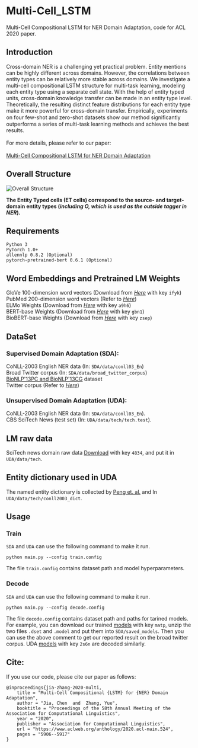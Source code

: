 # Multi-Cell_LSTM
Multi-Cell Compositional LSTM for NER Domain Adaptation, code for ACL 2020 paper.

## Introduction
Cross-domain NER is a challenging yet practical problem. Entity mentions can be highly different across domains. However, the correlations between entity types can be relatively more stable across domains. We investigate a multi-cell compositional LSTM structure for multi-task learning, modeling each entity type using a separate cell state. With the help of entity typed units, cross-domain knowledge transfer can be made in an entity type level. Theoretically, the resulting distinct feature distributions for each entity type make it more powerful for cross-domain transfer. Empirically, experiments on four few-shot and zero-shot datasets show our method signiﬁcantly outperforms a series of multi-task learning methods and achieves the best results.
<br> <br>
For more details, please refer to our paper:
<br><br>
[Multi-Cell Compositional LSTM for NER Domain Adaptation](https://www.aclweb.org/anthology/2020.acl-main.524.pdf)

## Overall Structure
![Overall Structure](https://github.com/jiachenwestlake/Multi-Cell_LSTM/blob/master/overall_structure.PNG)

**The Entity Typed cells (ET cells) correspond to the source- and target-domain entity types (_including O, which is used as the outside tagger in NER_).**

## Requirements
```
Python 3 
PyTorch 1.0+
allennlp 0.8.2 (Optional)
pytorch-pretrained-bert 0.6.1 (Optional)
```

## Word Embeddings and Pretrained LM Weights
GloVe 100-dimension word vectors (Download from [*Here*](https://pan.baidu.com/s/1kgwVCGkbmcUVYyLb8VlXeQ) with key `ifyk`) <br>
PubMed 200-dimension word vectors (Refer to [*Here*](https://www.aclweb.org/anthology/W16-2922/)) <br>
ELMo Weights (Download from [*Here*](https://pan.baidu.com/s/1I4589wAsI-pivRcA4kTavg) with key `a9h6`) <br>
BERT-base Weights (Download from [*Here*](https://pan.baidu.com/s/1c1sK_J-cbJvtz52WyA9IBg) with key `gbn1`) <br>
BioBERT-base Weights (Download from [*Here*](https://pan.baidu.com/s/1Mj81A9SRtXwQ_SZoV8vHfA) with key `zsep`)

## DataSet
### Supervised Domain Adaptation (SDA):
CoNLL-2003 English NER data (In: `SDA/data/conll03_En`) <br>
Broad Twitter corpus (In: `SDA/data/broad_twitter_corpus`) <br>
[BioNLP'13PC and BioNLP'13CG](https://github.com/cambridgeltl/MTL-Bioinformatics-2016/tree/master/data) dataset <br>
Twitter corpus (Refer to [*Here*](https://www.aclweb.org/anthology/P18-1185.pdf))

### Unsupervised Domain Adaptation (UDA):
CoNLL-2003 English NER data (In: `SDA/data/conll03_En`). <br>
CBS SciTech News (test set) (In: `UDA/data/tech/tech.test`). <br>

## LM raw data
SciTech news domain raw data [Download](https://pan.baidu.com/s/1_gv5eop_lL3HEUbhj8JqQg) with key `4834`, and put it in `UDA/data/tech`. 

## Entity dictionary used in UDA
The named entity dictionary is collected by [Peng et. al.](https://arxiv.org/pdf/1906.01378.pdf) and In `UDA/data/tech/conll2003_dict`.

## Usage
### Train
`SDA` and `UDA` can use the following command to make it run. <br>
```
python main.py --config train.config
```
The file `train.config` contains dataset path and model hyperparameters.

### Decode
`SDA` and `UDA` can use the following command to make it run. <br>
```
python main.py --config decode.config
```
The file `decode.config` contains dataset path and paths for tarined models. <br>
For example, you can download our trained [models](https://pan.baidu.com/s/1Tdoli7QiPl2SUL6N6w4X3g) with key `matp`, unzip the two files `.dset` and `.model` and put them into `SDA/saved_models`. Then you can use the above comment to get our reported result on the broad twitter corpus. UDA [models](https://pan.baidu.com/s/1ji7REqVJOdrAfI4v5Mv3Mw) with key `2s6n` are decoded similarly.


## Cite:
If you use our code, please cite our paper as follows:
```
@inproceedings{jia-zhang-2020-multi,
    title = "Multi-Cell Compositional {LSTM} for {NER} Domain Adaptation",
    author = "Jia, Chen  and  Zhang, Yue",
    booktitle = "Proceedings of the 58th Annual Meeting of the Association for Computational Linguistics",
    year = "2020",
    publisher = "Association for Computational Linguistics",
    url = "https://www.aclweb.org/anthology/2020.acl-main.524",
    pages = "5906--5917"
}
```
